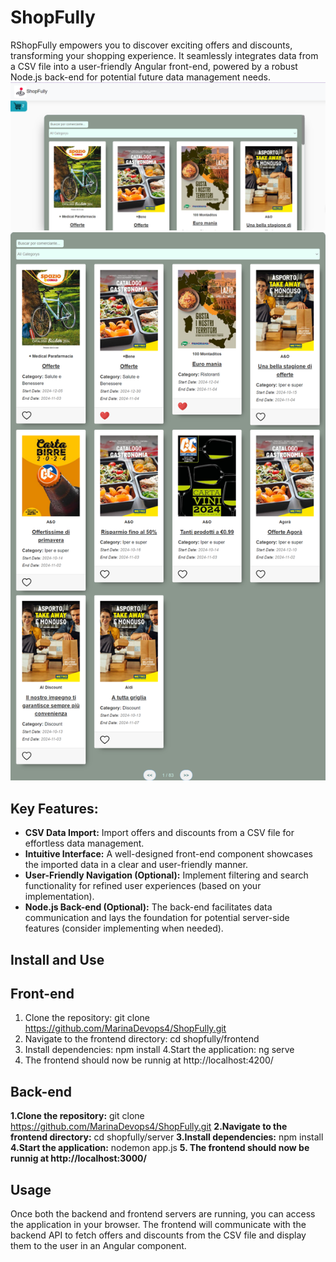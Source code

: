 # ShopFully
RShopFully empowers you to discover exciting offers and discounts, transforming your shopping experience. It seamlessly integrates data from a CSV file into a user-friendly Angular front-end, powered by a robust Node.js back-end for potential future data management needs.
![alt text](image.png)
![alt text](shopfully.png)


## Key Features:

- **CSV Data Import:** Import offers and discounts from a CSV file for effortless data management.
- **Intuitive Interface:** A well-designed front-end component showcases the imported data in a clear and user-friendly manner.
- **User-Friendly Navigation (Optional):** Implement filtering and search functionality for refined user experiences (based on your implementation).
- **Node.js Back-end (Optional):** The back-end facilitates data communication and lays the foundation for potential server-side features (consider implementing when needed).

## Install and Use

## Front-end 
1. Clone the repository:
   git clone https://github.com/MarinaDevops4/ShopFully.git
2. Navigate to the frontend directory: 
   cd shopfully/frontend
3. Install dependencies:
   npm install
4.Start the application:
   ng serve
5. The frontend should now be runnig at http://localhost:4200/

## Back-end 
**1.Clone the repository:** 
   git clone https://github.com/MarinaDevops4/ShopFully.git
**2.Navigate to the frontend directory:** 
   cd shopfully/server
**3.Install dependencies:**
   npm install
**4.Start the application:**
   nodemon app.js
**5. The frontend should now be runnig at http://localhost:3000/**

## Usage
Once both the backend and frontend servers are running, you can access the application in your browser. The frontend will communicate with the backend API to fetch offers and discounts from the CSV file and display them to the user in an Angular component.

